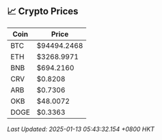 ## 📈 Crypto Prices

| Coin | Price |
| ---- | ----- |
| BTC | $94494.2468 |
| ETH | $3268.9971 |
| BNB | $694.2160 |
| CRV | $0.8208 |
| ARB | $0.7306 |
| OKB | $48.0072 |
| DOGE | $0.3363 |

_Last Updated: 2025-01-13 05:43:32.154 +0800 HKT_